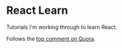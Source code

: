 # React Learn

Tutorials I'm working through to learn React.

Follows the [top comment on
Quora](https://www.quora.com/What-are-some-good-ways-to-learn-ReactJS).
